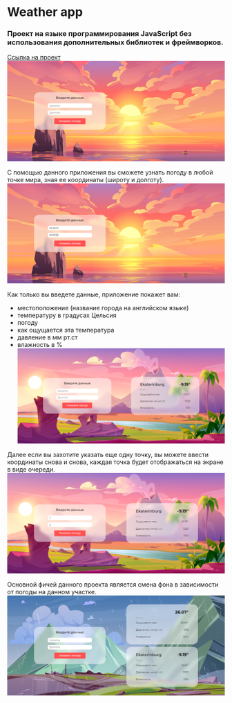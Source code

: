 # Weather app
### Проект на языке программирования JavaScript без использования дополнительных библиотек и фреймворков.
[Ссылка на проект](http://a91257z3.beget.tech/)
![](https://github.com/ronzhinairina/weather-js-app/blob/master/images/main%20screen.png)

С помощью данного приложения вы сможете узнать погоду в любой точке мира, зная ее координаты (широту и долготу).
![](https://github.com/ronzhinairina/weather-js-app/blob/master/images/main%20screen%20entered%20data.png)

Как только вы введете данные, приложение покажет вам:
- местоположение (название города на английском языке)
- температуру в градусах Цельсия
- погоду
- как ощущается эта температура
- давление в мм рт.ст
- влажность в %
![](https://github.com/ronzhinairina/weather-js-app/blob/master/images/screen%20received%20data%201.png)

Далее если вы захотите указать еще одну точку, вы можете ввести координаты снова и снова, каждая точка будет отображаться на экране в виде очереди.
![](https://github.com/ronzhinairina/weather-js-app/blob/master/images/screen%20received%20data%20new%20data%201.png)

Основной фичей данного проекта является смена фона в зависимости от погоды на данном участке.
![](https://github.com/ronzhinairina/weather-js-app/blob/master/images/screen%20received%20data%202.png)
